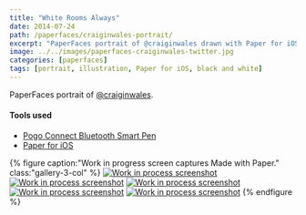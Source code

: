 ```yaml
---
title: "White Rooms Always"
date: 2014-07-24
path: /paperfaces/craiginwales-portrait/
excerpt: "PaperFaces portrait of @craiginwales drawn with Paper for iOS on an iPad."
image: ../../images/paperfaces-craiginwales-twitter.jpg
categories: [paperfaces]
tags: [portrait, illustration, Paper for iOS, black and white]
---
```


PaperFaces portrait of [@craiginwales](https://twitter.com/craiginwales).

#### Tools used

- [Pogo Connect Bluetooth Smart Pen](https://www.amazon.com/gp/product/B009K448L4/ref=as_li_ss_tl?ie=UTF8&camp=1789&creative=390957&creativeASIN=B009K448L4&linkCode=as2&tag=mademist-20)
- [Paper for iOS](https://paper.bywetransfer.com/)

{% figure caption:"Work in progress screen captures Made with Paper." class:"gallery-3-col" %}
[![Work in process screenshot](../../images/paperfaces-craiginwales-process-1-600.jpg)](../../images/paperfaces-craiginwales-process-1-lg.jpg) [![Work in process screenshot](../../images/paperfaces-craiginwales-process-2-600.jpg)](../../images/paperfaces-craiginwales-process-2-lg.jpg) [![Work in process screenshot](../../images/paperfaces-craiginwales-process-3-600.jpg)](../../images/paperfaces-craiginwales-process-3-lg.jpg) [![Work in process screenshot](../../images/paperfaces-craiginwales-process-4-600.jpg)](../../images/paperfaces-craiginwales-process-4-lg.jpg) [![Work in process screenshot](../../images/paperfaces-craiginwales-process-5-600.jpg)](../../images/paperfaces-craiginwales-process-5-lg.jpg)
{% endfigure %}
